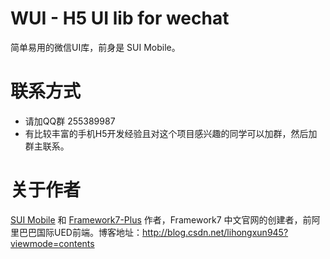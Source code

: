 # WUI - H5 UI lib for wechat

简单易用的微信UI库，前身是 SUI Mobile。


# 联系方式

- 请加QQ群 255389987
- 有比较丰富的手机H5开发经验且对这个项目感兴趣的同学可以加群，然后加群主联系。

# 关于作者

[SUI Mobile](https://github.com/sdc-alibaba/SUI-Mobile) 和 [Framework7-Plus](https://github.com/sdc-fe/Framework7-Plus) 作者，Framework7 中文官网的创建者，前阿里巴巴国际UED前端。博客地址：http://blog.csdn.net/lihongxun945?viewmode=contents
